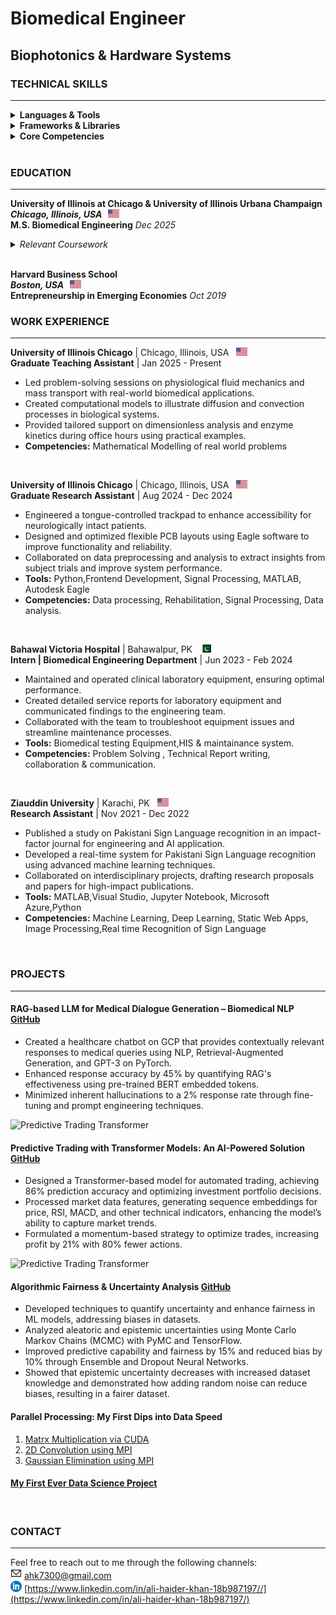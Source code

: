 # Biomedical Engineer
## Biophotonics & Hardware Systems 
### TECHNICAL SKILLS

---

<details>
  <summary><strong>Languages & Tools</strong></summary>
  <ul>
    <li><strong>Programming Languages:</strong>
      <ul>
        <li>Python</li>
        <li>C++</li>
        <li>CSS</li>
        <li>Javascript</li>
        <li>Java</li>
        <li>Html</li>
        <li>R</li>
      </ul>
    </li>
    <li><strong>Tools & Platforms:</strong>
      <ul>
        <li>MATLAB</li>
        <li>Visual Studio</li>
        <li>Tableau</li>
        <li>Jupyter Notebook</li>
        <li>Microsoft Azure</li>
        <li>Processing</li>
        <li>Arduino</li>
        <li>Autodesk Eagle</li>
        <li>Proteus Simulation</li>
      </ul>
    </li>
  </ul>
</details>

<details>
  <summary><strong>Frameworks & Libraries</strong></summary>
  <ul>
    <li>NumPy</li>
    <li>Pandas</li>
    <li>Matplotlib</li>
    <li>Scikit-learn</li>
    <li>Mediapipe</li>
    <li>Flask</li>
    <li>TensorFlow</li>
  </ul>
</details>

<details>
  <summary><strong>Core Competencies</strong></summary>
  <ul>
    <li>Data processing</li>
    <li>Visualization</li>
    <li>Machine Learning</li>
    <li>Deep Learning</li>
    <li>Hardware Designt</li>
    <li>PCB layout</li>
    <li>Biomedical Electronics</li>
  </ul>
</details>
<br>

### EDUCATION

---
**University of Illinois at Chicago & University of Illinois Urbana Champaign**  
***Chicago, Illinois, USA* &nbsp; <img src="assets/us.png" alt="US Flag" width="18" height="13">**  
**M.S. Biomedical Engineering** _Dec 2025_
<details>
  <summary><em>Relevant Coursework</em></summary>
  <ul>
    <li>Machine Learning</li>
    <li>Wearable assistive Technology</li>
    <li>Signal Procesing</li>
    <li>PCB Designing</li>
    <li>FDA & ISO Requirements</li>
  </ul>
</details>
<br>

**Harvard Business School**  
***Boston, USA* &nbsp; <img src="assets/us.png" alt="US Flag" width="18" height="13">**  
**Entrepreneurship in Emerging Economies** _Oct 2019_
<br>

### WORK EXPERIENCE

---
**University of Illinois Chicago** | Chicago, Illinois, USA &nbsp; <img src="assets/us.png" alt="US Flag" width="18" height="13">  
**Graduate Teaching Assistant** | Jan 2025 - Present  
- Led problem-solving sessions on physiological fluid mechanics and mass transport with real-world biomedical applications.
- Created computational models to illustrate diffusion and convection processes in biological systems.
- Provided tailored support on dimensionless analysis and enzyme kinetics during office hours using practical examples.
- **Competencies:** Mathematical Modelling of real world problems
<br>

**University of Illinois Chicago** | Chicago, Illinois, USA &nbsp; <img src="assets/us.png" alt="US Flag" width="18" height="13">  
**Graduate Research Assistant** | Aug 2024 - Dec 2024   
- Engineered a tongue-controlled trackpad to enhance accessibility for neurologically intact patients.
- Designed and optimized flexible PCB layouts using Eagle software to improve functionality and reliability.
- Collaborated on data preprocessing and analysis to extract insights from subject trials and improve system performance.
- **Tools:** Python,Frontend Development, Signal Processing, MATLAB, Autodesk Eagle
- **Competencies:** Data processing, Rehabilitation, Signal Processing, Data analysis.
<br>

**Bahawal Victoria Hospital** | Bahawalpur, PK &nbsp; <img src="assets/pk.png" alt="Pakistan Flag" width="18" height="13">  
**Intern | Biomedical Engineering Department** | Jun 2023 - Feb 2024
- Maintained and operated clinical laboratory equipment, ensuring optimal performance.
- Created detailed service reports for laboratory equipment and communicated findings to the engineering team.
- Collaborated with the team to troubleshoot equipment issues and streamline maintenance processes.
- **Tools:** Biomedical testing Equipment,HIS & maintainance system.
- **Competencies:** Problem Solving , Technical Report writing, collaboration & communication.
<br>

**Ziauddin University** | Karachi, PK &nbsp; <img src="assets/us.png" alt="Pakistan Flag" width="18" height="13">  
**Research Assistant** | Nov 2021 - Dec 2022
- Published a study on Pakistani Sign Language recognition in an impact-factor journal for engineering and AI application.
- Developed a real-time system for Pakistani Sign Language recognition using advanced machine learning techniques.
- Collaborated on interdisciplinary projects, drafting research proposals and papers for high-impact publications.
- **Tools:** MATLAB,Visual Studio, Jupyter Notebook, Microsoft Azure,Python
- **Competencies:** Machine Learning, Deep Learning, Static Web Apps, Image Processing,Real time Recognition of Sign Language
<br>

### PROJECTS

---
#### RAG-based LLM for Medical Dialogue Generation – Biomedical NLP [GitHub](https://github.com/advaitpai/Medical-Dialog-Generation)

- Created a healthcare chatbot on GCP that provides contextually relevant responses to medical queries using NLP, Retrieval-Augmented Generation, and GPT-3 on PyTorch.
- Enhanced response accuracy by 45% by quantifying RAG's effectiveness using pre-trained BERT embedded tokens.
- Minimized inherent hallucinations to a 2% response rate through fine-tuning and prompt engineering techniques.
  
<!-- Adding an image under the project -->
<img src="assets/RAG.png" alt="Predictive Trading Transformer" width="500">

#### Predictive Trading with Transformer Models: An AI-Powered Solution [GitHub](https://github.com/zohairhashmi/blockhouse-transformers)

- Designed a Transformer-based model for automated trading, achieving 86% prediction accuracy and optimizing investment portfolio decisions.
- Processed market data features, generating sequence embeddings for price, RSI, MACD, and other technical indicators, enhancing the model’s ability to capture market trends.
- Formulated a momentum-based strategy to optimize trades, increasing profit by 21% with 80% fewer actions.
  
<!-- Adding an image under the project -->
<img src="assets/blockhouse-trading.png" alt="Predictive Trading Transformer" width="500">

#### Algorithmic Fairness & Uncertainty Analysis  [GitHub](https://github.com/zohairhashmi/uncertainty-quantification)

- Developed techniques to quantify uncertainty and enhance fairness in ML models, addressing biases in datasets.
- Analyzed aleatoric and epistemic uncertainties using Monte Carlo Markov Chains (MCMC) with PyMC and TensorFlow.
- Improved predictive capability and fairness by 15% and reduced bias by 10% through Ensemble and Dropout Neural Networks.
- Showed that epistemic uncertainty decreases with increased dataset knowledge and demonstrated how adding random noise can reduce biases, resulting in a fairer dataset.

#### Parallel Processing: My First Dips into Data Speed
1. [Matrx Multiplication via CUDA](https://github.com/zohairhashmi/cuda-parallel-processing)
2. [2D Convolution using MPI](https://github.com/zohairhashmi/gaussian-elimination)
3. [Gaussian Elimination using MPI](https://github.com/zohairhashmi/Convolution2D-Parallel-Processing)

#### [My First Ever Data Science Project](https://github.com/zohairhashmi/ibm-datascience-capstone-project)
<br>

### CONTACT

---

Feel free to reach out to me through the following channels:  
**<img src="assets/email_logo.png" alt="US Flag" width="18" height="18">** [ahk7300@gmail.com](mailto:ahk7300@gmail.com)  
**<img src="assets/linkedin_logo.png" alt="US Flag" width="18" height="18">** [https://www.linkedin.com/in/ali-haider-khan-18b987197//](https://www.linkedin.com/in/ali-haider-khan-18b987197/)
